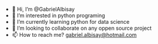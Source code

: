 - 👋 Hi, I’m @GabrielAlbisay
- 👀 I’m interested in python programing
- 🌱 I’m currently learning python for data science
- 💞️ I’m looking to collaborate on any oppen source project 
- 📫 How to reach me? gabriel.albisay@hotmail.com

<!---
GabrielAlbisay/GabrielAlbisay is a ✨ special ✨ repository because its `README.md` (this file) appears on your GitHub profile.
You can click the Preview link to take a look at your changes.
--->
